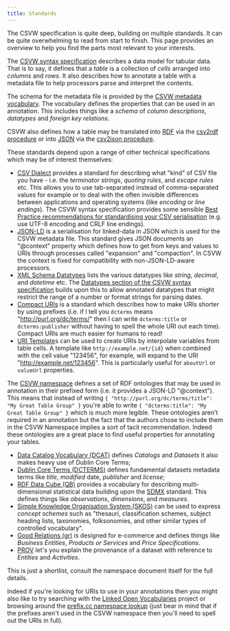 ```yaml
---
title: Standards
---
```


The CSVW specification is quite deep, building on multiple standards. It can be quite overwhelming to read from start to finish. This page provides an overview to help you find the parts most relevant to your interests.

The [CSVW syntax specification](https://w3c.github.io/csvw/syntax/) describes a data model for tabular data. That is to say, it defines that a _table_ is a collection of _cells_ arranged into _columns_ and _rows_. It also describes how to annotate a table with a metadata file to help processors parse and interpret the contents.

The schema for the metadata file is provided by the [CSVW metadata vocabulary](https://w3c.github.io/csvw/metadata/). The vocabulary defines the properties that can be used in an annotation. This includes things like a _schema_ of _column descriptions_, _datatypes_ and _foreign key relations_.

CSVW also defines how a table may be translated into [RDF](https://www.w3.org/TR/rdf11-concepts/) via the [csv2rdf procedure](https://w3c.github.io/csvw/csv2rdf/) or into [JSON]() via the [csv2json procedure](https://w3c.github.io/csvw/csv2json/).

These standards depend upon a range of other technical specifications which may be of interest themselves:

- [CSV Dialect](http://dataprotocols.org/csv-dialect/) provides a standard for describing what "kind" of CSV file you have - i.e. the _terminator strings_, _quoting rules_, and _escape rules_ etc. This allows you to use tab-separated instead of comma-separated values for example or to deal with the often invisible differences between applications and operating systems (like _encoding_ or _line endings_). The CSVW syntax specification provides some sensible [Best Practice recommendations for standardising your CSV serialisation](https://w3c.github.io/csvw/syntax/#syntax) (e.g. use UTF-8 encoding and CRLF line endings).
- [JSON-LD](https://www.w3.org/TR/json-ld/) is a serialisation for linked-data in JSON which is used for the CSVW metadata file. This standard gives JSON documents an "@context" property which defines how to get from keys and values to URIs through processes called "expansion" and "compaction". In CSVW the context is fixed for compatibility with non-JSON-LD-aware processors.
- [XML Schema Datatypes](https://www.w3.org/TR/xmlschema11-2/) lists the various datatypes like _string_, _decimal_, and _datetime_ etc. The [Datatypes section of the CSVW syntax specification](https://w3c.github.io/csvw/syntax/#datatypes) builds upon this to allow annotated datatypes that might restrict the range of a number or format strings for parsing dates.
- [Compact URIs](https://www.w3.org/TR/curie/) is a standard which describes how to make URIs shorter by using prefixes (i.e. if I tell you `dcterms` means "http://purl.org/dc/terms/" then I can write `dcterms:title` or `dcterms:publisher` without having to spell the whole URI out each time). Compact URIs are much easier for humans to read!
- [URI Template](https://datatracker.ietf.org/doc/html/rfc6570)s can be used to create URIs by interpolate variables from table cells. A template like `http://example.net/{id}` when combined with the cell value "123456", for example, will expand to the URI "http://example.net/123456". This is particularly useful for `aboutUrl` or `valueUrl` properties.

The [CSVW namespace](https://www.w3.org/ns/csvw) defines a set of RDF ontologies that may be used in annotation in their prefixed form (i.e. it provides a JSON-LD "@context"). This means that instead of writing `{ "http://purl.org/dc/terms/title": "My Great Table Group" }` you're able to write `{ "dcterms:title": "My Great Table Group" }` which is much more legible. These ontologies aren't required in an annotation but the fact that the authors chose to include them in the CSVW Namespace implies a sort of tacit recommendation. Indeed these ontologies are a great place to find useful properties for annotating your tables.

- [Data Catalog Vocabulary (DCAT)](https://www.w3.org/TR/vocab-dcat-2/) defines _Catalogs_ and _Datasets_ it also makes heavy use of Dublin Core Terms;
- [Dublin Core Terms (DCTERMS)](https://dublincore.org/specifications/dublin-core/dcmi-terms/) defines fundamental datasets metadata terms like _title_, _modified_ date, _publisher_ and _license_;
- [RDF Data Cube (QB)](https://www.w3.org/TR/vocab-data-cube/) provides a vocabulary for describing multi-dimensional statistical data building upon the [SDMX](https://sdmx.org/) standard. This defines things like _observations_, _dimensions_, and _measures_.
- [Simple Knowledge Organisation System (SKOS)](https://www.w3.org/TR/skos-primer/) can be used to express _concept schemes_ such as "thesauri, classification schemes, subject heading lists, taxonomies, folksonomies, and other similar types of controlled vocabulary".
- [Good Relations (gr)](http://www.heppnetz.de/ontologies/goodrelations/v1.html) is designed for e-commerce and defines things like _Business Entities_, _Products or Services_ and _Price Specifications_.
- [PROV](https://www.w3.org/TR/prov-primer/) let's you explain the provenance of a dataset with reference to _Entities_ and _Activities_.

This is just a shortlist, consult the namespace document itself for the full details.

Indeed if you're looking for URIs to use in your annotations then you might also like to try searching with the [Linked Open Vocabularies](https://lov.linkeddata.es/) project or browsing around the [prefix.cc namespace lookup](http://prefix.cc/) (just bear in mind that if the prefixes aren't used in the CSVW namespace then you'll need to spell out the URIs in full).